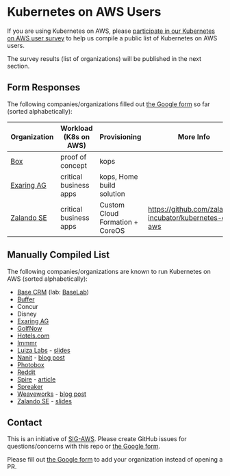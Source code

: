 # Kubernetes on AWS Users

If you are using Kubernetes on AWS, please [participate in our Kubernetes on AWS user survey](https://docs.google.com/a/zalando.de/forms/d/e/1FAIpQLScrZkcCP8lfAuxZcWOzEmAIP0XCO5PtnfJbU0lFLx8D2-EdNg/viewform)
to help us compile a public list of Kubernetes on AWS users.

The survey results (list of organizations) will be published in the next section.

## Form Responses

The following companies/organizations filled out [the Google form](https://docs.google.com/a/zalando.de/forms/d/e/1FAIpQLScrZkcCP8lfAuxZcWOzEmAIP0XCO5PtnfJbU0lFLx8D2-EdNg/viewform) so far (sorted alphabetically):

<!-- TABLE_START -->
| Organization | Workload (K8s on AWS) | Provisioning | More Info | Location |
|---|---|---|---|---|
| [Box](http://www.box.com) | proof of concept | kops |  | Redwood City, CA |
| [Exaring AG](http://waipu.tv) | critical business apps | kops, Home build solution |  | München, Karlsruhe, Berlin |
| [Zalando SE](https://tech.zalando.com) | critical business apps | Custom Cloud Formation + CoreOS | https://github.com/zalando-incubator/kubernetes-on-aws | Berlin, Germany |
<!-- TABLE_END -->


## Manually Compiled List

The following companies/organizations are known to run Kubernetes on AWS (sorted alphabetically):

* [Base CRM](https://getbase.com) (lab: [BaseLab](https://lab.getbase.com))
* [Buffer](https://buffer.com)
* Concur
* Disney
* [Exaring AG](https://waipu.tv)
* [GolfNow](https://www.youtube.com/watch?v=MBDog4ivBHI&list=PLj6h78yzYM2PqgIGU1Qmi8nY7dqn9PCr4&index=74)
* [Hotels.com](https://hotels.com)
* [Immmr](https://www.immmr.com/)
* [Luiza Labs](http://luizalabs.com/) - [slides](https://schd.ws/hosted_files/cloudnativeeu2017/10/KubeCon-BlackFriday.pdf)
* [Nanit](https://www.nanit.com/) - [blog post](https://railsadventures.wordpress.com/2015/12/06/why-we-chose-kubernetes-over-ecs/)
* [Photobox](http://group.photobox.com)
* [Reddit](https://www.reddit.com/)
* [Spire](https://spire.me/) - [article](https://thenewstack.io/kubernetes-credited-saving-spire-service-s3-outage/)
* [Spreaker](https://www.spreaker.com/)
* [Weaveworks](https://weave.works) - [blog post](https://www.weave.works/provisioning-lifecycle-production-ready-kubernetes-cluster/)
* [Zalando SE](https://tech.zalando.com/) - [slides](https://www.slideshare.net/try_except_/kubernetes-on-aws-at-europes-leading-online-fashion-platform)

## Contact

This is an initiative of [SIG-AWS](https://github.com/kubernetes/community/tree/master/sig-aws).
Please create GitHub issues for questions/concerns with this repo or [the Google form](https://docs.google.com/a/zalando.de/forms/d/e/1FAIpQLScrZkcCP8lfAuxZcWOzEmAIP0XCO5PtnfJbU0lFLx8D2-EdNg/viewform).

Please fill out [the Google form](https://docs.google.com/a/zalando.de/forms/d/e/1FAIpQLScrZkcCP8lfAuxZcWOzEmAIP0XCO5PtnfJbU0lFLx8D2-EdNg/viewform) to add your organization instead of opening a PR.
